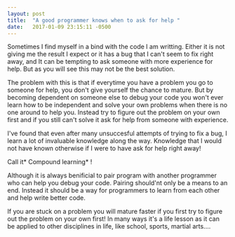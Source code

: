 ```yaml
---
layout: post
title:  "A good programmer knows when to ask for help "
date:   2017-01-09 23:15:11 -0500
---
```



Sometimes I find myself in a bind with the code I am writting. Either it is not giving me the result I expect or it has a bug that I can't seem to fix right away, and It can be tempting to ask someone with more experience for help. But as you will see this may not be the best solution. 

The problem with this is that if everytime you have a problem you go to someone for help, you don't give yourself the chance to mature. But by becoming dependent on someone else to debug your code you won't ever learn how to be independent and solve your own problems when there is no one around to help you. Instead try to figure out the problem  on your own first and if you still can't solve it ask for help from someone with experience.

I've found that even after many unsuccesful attempts of trying to fix a bug, I learn a lot of invaluable knowledge along the way. Knowledge that I would not have known otherwise if I were to have ask for help right away! 

Call it* Compound learning* !  

Although it is always benificial to pair program with another programmer who can help you debug your code. Pairing should'nt only be a means to an end. Instead it should be a way for programmers to learn from each other and help write better code. 

If you are stuck on a problem you will mature faster if you first try to figure out the problem on your own first! In many ways it's a life lesson as it can be applied to other disciplines in life, like school, sports, martial arts....
